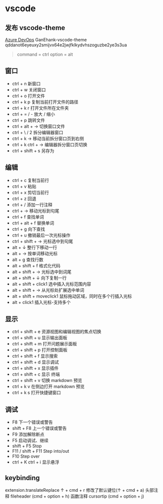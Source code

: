 # vscode

## 发布 vscode-theme

[Azure DevOps](https://dev.azure.com/583520052/?acquisitionId=2305273e-e92b-4660-a523-72689ae1efa9&product=suite)
GanEhank-vscode-theme
qddanot6eyeuxy2smijvx64e2jwjfklkydvhszoguzbe2ye3s3ua

> command = ctrl
> option = alt

## 窗口

- ctrl + n 新窗口
- ctrl + w 关闭窗口
- ctrl + o 打开文件
- ctrl + k p 复制当前打开文件的路径
- ctrl + k r 打开文件所在文件夹
- ctrl + = / - 放大 / 缩小
- ctrl + p 跳转文件
- ctrl + alt + → 切换窗口文件
- ctrl + \ / 2 拆分编辑器窗口
- ctrl + k → 移动当前拆分窗口页到右侧
- ctrl + k ctrl + → 编辑器拆分窗口页切换
- ctrl + shift + s 另存为

## 编辑

- ctrl + c 复制当前行
- ctrl + v 粘贴
- ctrl + x 剪切当前行
- ctrl + z 回退
- ctrl + / 添加一行注释
- ctrl + → 移动光标到句尾
- ctrl + f 查找单词
- ctrl + alt + f 替换单词
- ctrl + g 向下查找
- ctrl + u 撤销最后一次光标操作
- ctrl + shift + → 光标选中到句尾
- alt + ↓ 整行下移动一行
- alt + → 按单词移动光标
- alt + g 查找行数
- alt + shift + f 格式化代码
- alt + shift + → 光标选中到词尾
- alt + shift + ↓ 向下复制一行
- alt + shift + click1 选中插入光标范围内容
- alt + shift + → 从光标处扩展选中单词
- alt + shift + moveclick1 鼠标拖动区域，同时在多个行插入光标
- alt + click1 插入光标-支持多个

## 显示

- ctrl + shift + e 资源视图和编辑视图的焦点切换
- ctrl + shift + u 显示输出面板
- ctrl + shift + m 打开问题展示面板
- ctrl + shift + p 打开控制面板
- ctrl + shift + f 显示搜索
- ctrl + shift + d 显示调试
- ctrl + shift + x 显示插件
- ctrl + shift + c 显示 终端
- ctrl + shift + v 切换 markdown 预览
- ctrl + k v 在侧边打开 markdown 预览
- ctrl + k s 打开快捷键窗口

## 调试

- F8 下一个错误或警告
- shift + F8 上一个错误或警告
- F9 添加解除断点
- F5 启动调试、继续
- shift + F5 Stop
- F11 / shift + F11 Step into/out
- F10 Step over
- ctrl + K ctrl + i 显示悬浮

## keybinding

extension.translateReplace ↑ + cmd + r 修改了默认键位(↑ + cmd + a)
头部注释 fileheader (cmd + option + h)
函数注释 cursortip (cmd + option + j)
